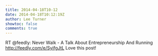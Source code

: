 ```yaml
---
title: 2014-04-18T10-12
date: 2014-04-18T10:12:19Z
author: Lee Turner
showtoc: false
comments: true
---
```


RT @feedly: Never Walk - A Talk About Entrepreneurship And Running http://feedly.com/e/SyifgJtL Love this post!

